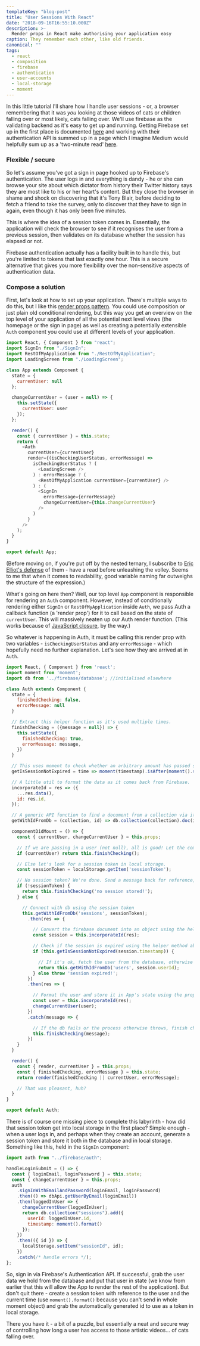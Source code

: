 ```yaml
---
templateKey: "blog-post"
title: "User Sessions With React"
date: "2018-09-16T16:55:10.000Z"
description: >-
  Render props in React make authorising your application easy
caption: They remember each other, like old friends.
canonical: ""
tags:
  - react
  - composition
  - firebase
  - authentication
  - user-accounts
  - local-storage
  - moment
---
```


In this little tutorial I'll share how I handle user sessions - or, a browser remembering that it was _you_ looking at those videos of cats or children falling over or most likely, cats falling over. We'll use firebase as the validating backend as it's easy to get up and running. Getting Firebase set up in the first place is documented [here](https://firebase.google.com/docs/web/setup) and working with their authentication API is summed up in a page which I imagine Medium would helpfully sum up as a 'two-minute read' [here](https://firebase.google.com/docs/auth/web/start).

### Flexible / secure

So let's assume you've got a sign in page hooked up to Firebase's authentication. The user logs in and everything is dandy - he or she can browse your site about which dictator from history their Twitter history says they are most like to his or her heart's content. But they close the browser in shame and shock on discovering that it's Tony Blair, before deciding to fetch a friend to take the survey, only to discover that they have to sign in again, even though it has only been five minutes.

This is where the idea of a session token comes in. Essentially, the application will check the browser to see if it recognises the user from a previous session, then validates on its database whether the session has elapsed or not.

Firebase authentication actually has a facility built in to handle this, but you're limited to tokens that last exactly one hour. This is a secure alternative that gives you more flexibility over the non-sensitive aspects of authentication data.

### Compose a solution

First, let's look at how to set up your application. There's multiple ways to do this, but I like this [render props pattern](https://reactjs.org/docs/render-props.html). You could use composition or just plain old conditional rendering, but this way you get an overview on the top level of your application of all the potential next level views (the homepage or the sign in page) as well as creating a potentially extensible `Auth` component you could use at different levels of your application.

```js
import React, { Component } from "react";
import SignIn from "./SignIn";
import RestOfMyApplication from "./RestOfMyApplication";
import LoadingScreen from "./LoadingScreen";

class App extends Component {
  state = {
    currentUser: null
  };

  changeCurrentUser = (user = null) => {
    this.setState({
      currentUser: user
    });
  };

  render() {
    const { currentUser } = this.state;
    return (
      <Auth
        currentUser={currentUser}
        render={(isCheckingUserStatus, errorMessage) =>
          isCheckingUserStatus ? (
            <LoadingScreen />
          ) : errorMessage ? (
            <RestOfMyApplication currentUser={currentUser} />
          ) : (
            <SignIn
              errorMessage={errorMessage}
              changeCurrentUser={this.changeCurrentUser}
            />
          )
        }
      />
    );
  }
}

export default App;
```

(Before moving on, if you're put off by the nested ternary, I subscribe to [Eric Elliot's defense](https://medium.com/javascript-scene/nested-ternaries-are-great-361bddd0f340) of them - have a read before unleashing the volley. Seems to me that when it comes to readability, good variable naming far outweighs the structure of the expression.)

What's going on here then? Well, our top level `App` component is responsible for rendering an `Auth` component. However, instead of conditionally rendering either `SignIn` or `RestOfMyApplication` inside `Auth`, we pass Auth a callback function (a 'render prop') for it to call based on the state of `currentUser`. This will massively neaten up our Auth render function. (This works because of [JavaScript closure](https://developer.mozilla.org/en-US/docs/Web/JavaScript/Closures), by the way.)

So whatever is happening in Auth, it must be calling this render prop with two variables - `isCheckingUserStatus` and any `errorMessage` - which hopefully need no further explanation. Let's see how they are arrived at in `Auth`.

```js
import React, { Component } from 'react';
import moment from 'moment';
import db from '../firebase/database'; //initialised elsewhere

class Auth extends Component {
  state = {
    finishedChecking: false,
    errorMessage: null
  }

  // Extract this helper function as it's used multiple times.
  finishChecking = ({message = null}) => {
    this.setState({
      finishedChecking: true,
      errorMessage: message,
    })
  }

  // This uses moment to check whether an arbitrary amount has passed since the timestamp was posted.
  getIsSessionNotExpired = time => moment(timestamp).isAfter(moment().subtract(1, 'hour'));

  // A little util to format the data as it comes back from Firebase.
  incorporateId = res => ({
    ...res.data(),
    id: res.id,
  });

  // A generic API function to find a document from a collection via its id. Note that this method and the two above have little to do with React and could and should be held elsewhere so as to be reusable.
  getWithIdFromDb = (collection, id) => db.collection(collection).doc(id).get().catch(() => `fetching doc from ${collection} failed`);

  componentDidMount = () => {
    const { currentUser, changeCurrentUser } = this.props;

    // If we are passing in a user (not null), all is good! Let the component know we've finished checking, and the rest of the application will be rendered.
    if (currentUser) return this.finishChecking();

    // Else let's look for a session token in local storage.
    const sessionToken = localStorage.getItem('sessionToken');

    // No session token? We're done. Send a message back for reference, and SignIn will be rendered
    if (!sessionToken) {
      return this.finishChecking('no session stored!');
    } else {

      // Connect with db using the session token
      this.getWithIdFromDb('sessions', sessionToken);
        .then(res => {

          // Convert the firebase document into an object using the helper method above
          const session = this.incorporateId(res);

          // Check if the session is expired using the helper method abover
          if (this.getIsSessionNotExpired(session.timestamp)) {

            // If it's ok, fetch the user from the database, otherwise throw to catch with a session expired message
            return this.getWithIdFromDb('users', session.userId);
          } else throw 'session expired!';
        })
        .then(res => {

          // Format the user and store it in App's state using the prop method. When App re-renders, it will render Auth with a current user object prop, which will allow it to render the rest of the application.
          const user = this.incorporateId(res);
          changeCurrentUser(user);
        })
        .catch(message => {

          // If the db fails or the process otherwise throws, finish checking to trigger the sign in page.
          this.finishChecking(message);
        })
    }
  }

  render() {
    const { render, currentUser } = this.props;
    const { finishedChecking, errorMessage } = this.state;
    return render(finishedChecking || currentUser, errorMessage);

    // That was pleasant, huh?
  }
}

export default Auth;
```

There is of course one missing piece to complete this labyrinth - how did that session token get into local storage in the first place? Simple enough - when a user logs in, and perhaps when they create an account, generate a session token and store it both in the database and in local storage. Something like this, held in the `SignIn` component:

```js
import auth from "../firebase/auth";

handleLoginSubmit = () => {
  const { loginEmail, loginPassword } = this.state;
  const { changeCurrentUser } = this.props;
  auth
    .signInWithEmailAndPassword(loginEmail, loginPassword)
    .then(() => dbApi.getUserByEmail(loginEmail))
    .then(loggedInUser => {
      changeCurrentUser(loggedInUser);
      return db.collection("sessions").add({
        userId: loggedInUser.id,
        timestamp: moment().format()
      });
    })
    .then(({ id }) => {
      localStorage.setItem("sessionId", id);
    })
    .catch(/* handle errors */);
};
```

So, sign in via Firebase's Authentication API. If successful, grab the user data we hold from the database and put that user in state (we know from earlier that this will allow the App to render the rest of the application). But don't quit there - create a session token with reference to the user and the current time (use `moment().format()` because you can't send in whole moment object) and grab the automatically generated id to use as a token in local storage.

There you have it - a bit of a puzzle, but essentially a neat and secure way of controlling how long a user has access to those artistic videos... of cats falling over.
